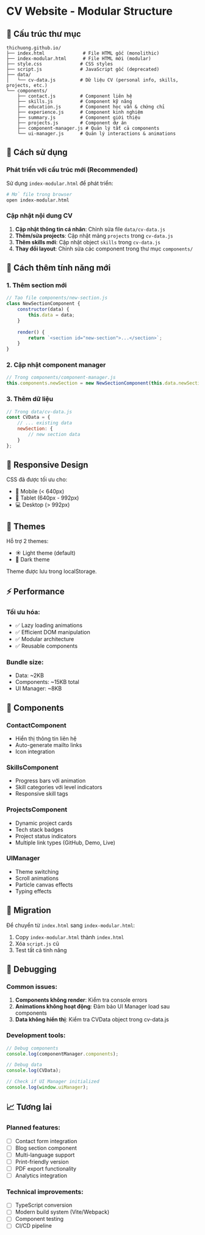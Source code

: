 # CV Website - Modular Structure

## 📁 Cấu trúc thư mục

```
thichuong.github.io/
├── index.html              # File HTML gốc (monolithic)
├── index-modular.html      # File HTML mới (modular)
├── style.css              # CSS styles
├── script.js              # JavaScript gốc (deprecated)
├── data/
│   └── cv-data.js         # Dữ liệu CV (personal info, skills, projects, etc.)
└── components/
    ├── contact.js         # Component liên hệ
    ├── skills.js          # Component kỹ năng
    ├── education.js       # Component học vấn & chứng chỉ
    ├── experience.js      # Component kinh nghiệm
    ├── summary.js         # Component giới thiệu
    ├── projects.js        # Component dự án
    ├── component-manager.js # Quản lý tất cả components
    └── ui-manager.js      # Quản lý interactions & animations
```

## 🚀 Cách sử dụng

### Phát triển với cấu trúc mới (Recommended)
Sử dụng `index-modular.html` để phát triển:

```bash
# Mở file trong browser
open index-modular.html
```

### Cập nhật nội dung CV

1. **Cập nhật thông tin cá nhân**: Chỉnh sửa file `data/cv-data.js`
2. **Thêm/sửa projects**: Cập nhật mảng `projects` trong `cv-data.js`
3. **Thêm skills mới**: Cập nhật object `skills` trong `cv-data.js`
4. **Thay đổi layout**: Chỉnh sửa các component trong thư mục `components/`

## 🔧 Cách thêm tính năng mới

### 1. Thêm section mới
```javascript
// Tạo file components/new-section.js
class NewSectionComponent {
    constructor(data) {
        this.data = data;
    }
    
    render() {
        return `<section id="new-section">...</section>`;
    }
}
```

### 2. Cập nhật component manager
```javascript
// Trong components/component-manager.js
this.components.newSection = new NewSectionComponent(this.data.newSection);
```

### 3. Thêm dữ liệu
```javascript
// Trong data/cv-data.js
const CVData = {
    // ... existing data
    newSection: {
        // new section data
    }
};
```

## 📱 Responsive Design

CSS đã được tối ưu cho:
- 📱 Mobile (< 640px)
- 📱 Tablet (640px - 992px) 
- 💻 Desktop (> 992px)

## 🎨 Themes

Hỗ trợ 2 themes:
- ☀️ Light theme (default)
- 🌙 Dark theme

Theme được lưu trong localStorage.

## ⚡ Performance

### Tối ưu hóa:
- ✅ Lazy loading animations
- ✅ Efficient DOM manipulation  
- ✅ Modular architecture
- ✅ Reusable components

### Bundle size:
- Data: ~2KB
- Components: ~15KB total
- UI Manager: ~8KB

## 🧩 Components

### ContactComponent
- Hiển thị thông tin liên hệ
- Auto-generate mailto links
- Icon integration

### SkillsComponent  
- Progress bars với animation
- Skill categories với level indicators
- Responsive skill tags

### ProjectsComponent
- Dynamic project cards
- Tech stack badges
- Project status indicators
- Multiple link types (GitHub, Demo, Live)

### UIManager
- Theme switching
- Scroll animations
- Particle canvas effects
- Typing effects

## 🔄 Migration

Để chuyển từ `index.html` sang `index-modular.html`:

1. Copy `index-modular.html` thành `index.html`
2. Xóa `script.js` cũ
3. Test tất cả tính năng

## 🐛 Debugging

### Common issues:
1. **Components không render**: Kiểm tra console errors
2. **Animations không hoạt động**: Đảm bảo UI Manager load sau components
3. **Data không hiển thị**: Kiểm tra CVData object trong cv-data.js

### Development tools:
```javascript
// Debug components
console.log(componentManager.components);

// Debug data
console.log(CVData);

// Check if UI Manager initialized
console.log(window.uiManager);
```

## 📈 Tương lai

### Planned features:
- [ ] Contact form integration
- [ ] Blog section component
- [ ] Multi-language support
- [ ] Print-friendly version
- [ ] PDF export functionality
- [ ] Analytics integration

### Technical improvements:
- [ ] TypeScript conversion
- [ ] Modern build system (Vite/Webpack)
- [ ] Component testing
- [ ] CI/CD pipeline
